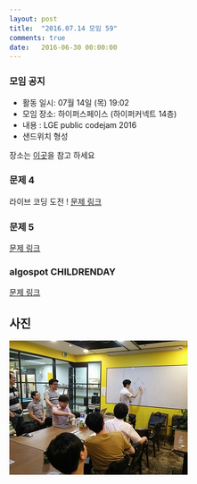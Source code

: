 ```yaml
---
layout: post
title:  "2016.07.14 모임 59"
comments: true
date:   2016-06-30 00:00:00
---
```


### 모임 공지

- 활동 일시: 07월 14일 (목) 19:02
- 모임 장소: 하이퍼스페이스 (하이퍼커넥트 14층)
- 내용 : LGE public codejam 2016
- 샌드위치 형성

장소는 [이곳](http://career.hpcnt.com/)을 참고 하세요

### 문제 4

라이브 코딩 도전 !
[문제 링크](https://github.com/seirion/code/tree/master/lge/2016/1/4)

### 문제 5

[문제 링크](https://github.com/seirion/code/tree/master/lge/2016/1/5)

### algospot CHILDRENDAY

[문제 링크](https://www.algospot.com/judge/problem/read/CHILDRENDAY)

## 사진
![사진](https://raw.githubusercontent.com/seirion/aaa/gh-pages/images/aaa/aaa_58_01.jpg)

